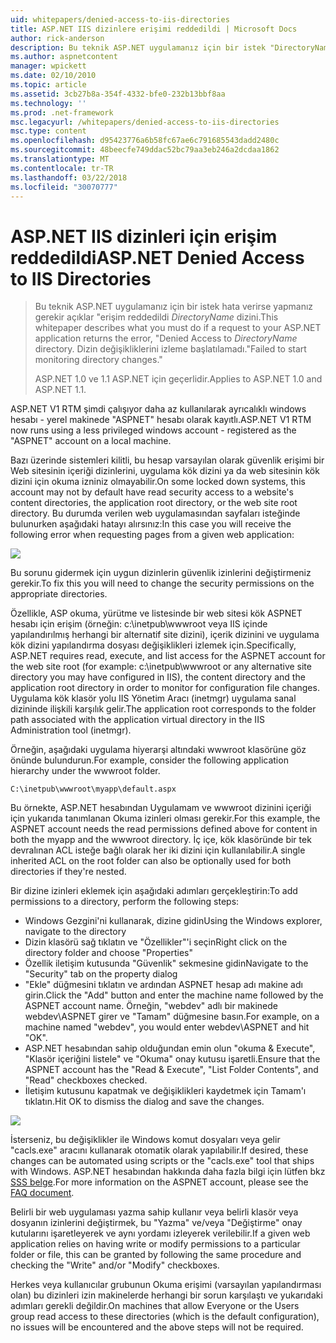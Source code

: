 ```yaml
---
uid: whitepapers/denied-access-to-iis-directories
title: ASP.NET IIS dizinlere erişimi reddedildi | Microsoft Docs
author: rick-anderson
description: Bu teknik ASP.NET uygulamanız için bir istek "DirectoryName dizinine erişimi reddedildi. hata verirse yapmanız gerekir açıklar S başarısız...
ms.author: aspnetcontent
manager: wpickett
ms.date: 02/10/2010
ms.topic: article
ms.assetid: 3cb27b8a-354f-4332-bfe0-232b13bbf8aa
ms.technology: ''
ms.prod: .net-framework
msc.legacyurl: /whitepapers/denied-access-to-iis-directories
msc.type: content
ms.openlocfilehash: d95423776a6b58fc67ae6c791685543dadd2480c
ms.sourcegitcommit: 48beecfe749ddac52bc79aa3eb246a2dcdaa1862
ms.translationtype: MT
ms.contentlocale: tr-TR
ms.lasthandoff: 03/22/2018
ms.locfileid: "30070777"
---
```

<a name="aspnet-denied-access-to-iis-directories"></a><span data-ttu-id="c77cb-104">ASP.NET IIS dizinleri için erişim reddedildi</span><span class="sxs-lookup"><span data-stu-id="c77cb-104">ASP.NET Denied Access to IIS Directories</span></span>
====================
> <span data-ttu-id="c77cb-105">Bu teknik ASP.NET uygulamanız için bir istek hata verirse yapmanız gerekir açıklar "erişim reddedildi *DirectoryName* dizini.</span><span class="sxs-lookup"><span data-stu-id="c77cb-105">This whitepaper describes what you must do if a request to your ASP.NET application returns the error, "Denied Access to *DirectoryName* directory.</span></span> <span data-ttu-id="c77cb-106">Dizin değişikliklerini izleme başlatılamadı."</span><span class="sxs-lookup"><span data-stu-id="c77cb-106">Failed to start monitoring directory changes."</span></span>
> 
> <span data-ttu-id="c77cb-107">ASP.NET 1.0 ve 1.1 ASP.NET için geçerlidir.</span><span class="sxs-lookup"><span data-stu-id="c77cb-107">Applies to ASP.NET 1.0 and ASP.NET 1.1.</span></span>


<span data-ttu-id="c77cb-108">ASP.NET V1 RTM şimdi çalışıyor daha az kullanılarak ayrıcalıklı windows hesabı - yerel makinede "ASPNET" hesabı olarak kayıtlı.</span><span class="sxs-lookup"><span data-stu-id="c77cb-108">ASP.NET V1 RTM now runs using a less privileged windows account - registered as the "ASPNET" account on a local machine.</span></span>

<span data-ttu-id="c77cb-109">Bazı üzerinde sistemleri kilitli, bu hesap varsayılan olarak güvenlik erişimi bir Web sitesinin içeriği dizinlerini, uygulama kök dizini ya da web sitesinin kök dizini için okuma izniniz olmayabilir.</span><span class="sxs-lookup"><span data-stu-id="c77cb-109">On some locked down systems, this account may not by default have read security access to a website's content directories, the application root directory, or the web site root directory.</span></span> <span data-ttu-id="c77cb-110">Bu durumda verilen web uygulamasından sayfaları isteğinde bulunurken aşağıdaki hatayı alırsınız:</span><span class="sxs-lookup"><span data-stu-id="c77cb-110">In this case you will receive the following error when requesting pages from a given web application:</span></span>

![](denied-access-to-iis-directories/_static/image1.jpg)

<span data-ttu-id="c77cb-111">Bu sorunu gidermek için uygun dizinlerin güvenlik izinlerini değiştirmeniz gerekir.</span><span class="sxs-lookup"><span data-stu-id="c77cb-111">To fix this you will need to change the security permissions on the appropriate directories.</span></span>

<span data-ttu-id="c77cb-112">Özellikle, ASP okuma, yürütme ve listesinde bir web sitesi kök ASPNET hesabı için erişim (örneğin: c:\inetpub\wwwroot veya IIS içinde yapılandırılmış herhangi bir alternatif site dizini), içerik dizinini ve uygulama kök dizini yapılandırma dosyası değişiklikleri izlemek için.</span><span class="sxs-lookup"><span data-stu-id="c77cb-112">Specifically, ASP.NET requires read, execute, and list access for the ASPNET account for the web site root (for example: c:\inetpub\wwwroot or any alternative site directory you may have configured in IIS), the content directory and the application root directory in order to monitor for configuration file changes.</span></span> <span data-ttu-id="c77cb-113">Uygulama kök klasör yolu IIS Yönetim Aracı (inetmgr) uygulama sanal dizininde ilişkili karşılık gelir.</span><span class="sxs-lookup"><span data-stu-id="c77cb-113">The application root corresponds to the folder path associated with the application virtual directory in the IIS Administration tool (inetmgr).</span></span>

<span data-ttu-id="c77cb-114">Örneğin, aşağıdaki uygulama hiyerarşi altındaki wwwroot klasörüne göz önünde bulundurun.</span><span class="sxs-lookup"><span data-stu-id="c77cb-114">For example, consider the following application hierarchy under the wwwroot folder.</span></span>

`C:\inetpub\wwwroot\myapp\default.aspx`

<span data-ttu-id="c77cb-115">Bu örnekte, ASP.NET hesabından Uygulamam ve wwwroot dizinini içeriği için yukarıda tanımlanan Okuma izinleri olması gerekir.</span><span class="sxs-lookup"><span data-stu-id="c77cb-115">For this example, the ASPNET account needs the read permissions defined above for content in both the myapp and the wwwroot directory.</span></span> <span data-ttu-id="c77cb-116">İç içe, kök klasöründe bir tek devralınan ACL isteğe bağlı olarak her iki dizini için kullanılabilir.</span><span class="sxs-lookup"><span data-stu-id="c77cb-116">A single inherited ACL on the root folder can also be optionally used for both directories if they're nested.</span></span>

<span data-ttu-id="c77cb-117">Bir dizine izinleri eklemek için aşağıdaki adımları gerçekleştirin:</span><span class="sxs-lookup"><span data-stu-id="c77cb-117">To add permissions to a directory, perform the following steps:</span></span>

- <span data-ttu-id="c77cb-118">Windows Gezgini'ni kullanarak, dizine gidin</span><span class="sxs-lookup"><span data-stu-id="c77cb-118">Using the Windows explorer, navigate to the directory</span></span>
- <span data-ttu-id="c77cb-119">Dizin klasörü sağ tıklatın ve "Özellikler"'i seçin</span><span class="sxs-lookup"><span data-stu-id="c77cb-119">Right click on the directory folder and choose "Properties"</span></span>
- <span data-ttu-id="c77cb-120">Özellik iletişim kutusunda "Güvenlik" sekmesine gidin</span><span class="sxs-lookup"><span data-stu-id="c77cb-120">Navigate to the "Security" tab on the property dialog</span></span>
- <span data-ttu-id="c77cb-121">"Ekle" düğmesini tıklatın ve ardından ASPNET hesap adı makine adı girin.</span><span class="sxs-lookup"><span data-stu-id="c77cb-121">Click the "Add" button and enter the machine name followed by the ASPNET account name.</span></span> <span data-ttu-id="c77cb-122">Örneğin, "webdev" adlı bir makinede webdev\ASPNET girer ve "Tamam" düğmesine basın.</span><span class="sxs-lookup"><span data-stu-id="c77cb-122">For example, on a machine named "webdev", you would enter webdev\ASPNET and hit "OK".</span></span>
- <span data-ttu-id="c77cb-123">ASP.NET hesabından sahip olduğundan emin olun "okuma &amp; Execute", "Klasör içeriğini listele" ve "Okuma" onay kutusu işaretli.</span><span class="sxs-lookup"><span data-stu-id="c77cb-123">Ensure that the ASPNET account has the "Read &amp; Execute", "List Folder Contents", and "Read" checkboxes checked.</span></span>
- <span data-ttu-id="c77cb-124">İletişim kutusunu kapatmak ve değişiklikleri kaydetmek için Tamam'ı tıklatın.</span><span class="sxs-lookup"><span data-stu-id="c77cb-124">Hit OK to dismiss the dialog and save the changes.</span></span>

![](denied-access-to-iis-directories/_static/image2.jpg)

<span data-ttu-id="c77cb-125">İsterseniz, bu değişiklikler ile Windows komut dosyaları veya gelir "cacls.exe" aracını kullanarak otomatik olarak yapılabilir.</span><span class="sxs-lookup"><span data-stu-id="c77cb-125">If desired, these changes can be automated using scripts or the "cacls.exe" tool that ships with Windows.</span></span> <span data-ttu-id="c77cb-126">ASP.NET hesabından hakkında daha fazla bilgi için lütfen bkz [SSS belge](https://go.microsoft.com/fwlink/?LinkId=5828).</span><span class="sxs-lookup"><span data-stu-id="c77cb-126">For more information on the ASPNET account, please see the [FAQ document](https://go.microsoft.com/fwlink/?LinkId=5828).</span></span>

<span data-ttu-id="c77cb-127">Belirli bir web uygulaması yazma sahip kullanır veya belirli klasör veya dosyanın izinlerini değiştirmek, bu "Yazma" ve/veya "Değiştirme" onay kutularını işaretleyerek ve aynı yordamı izleyerek verilebilir.</span><span class="sxs-lookup"><span data-stu-id="c77cb-127">If a given web application relies on having write or modify permissions to a particular folder or file, this can be granted by following the same procedure and checking the "Write" and/or "Modify" checkboxes.</span></span>

<span data-ttu-id="c77cb-128">Herkes veya kullanıcılar grubunun Okuma erişimi (varsayılan yapılandırması olan) bu dizinleri izin makinelerde herhangi bir sorun karşılaştı ve yukarıdaki adımları gerekli değildir.</span><span class="sxs-lookup"><span data-stu-id="c77cb-128">On machines that allow Everyone or the Users group read access to these directories (which is the default configuration), no issues will be encountered and the above steps will not be required.</span></span>
